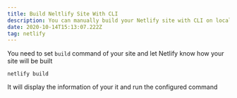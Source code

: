 ```yaml
---
title: Build Neltlify Site With CLI
description: You can manually build your Netlify site with CLI on local machine
date: 2020-10-14T15:13:07.222Z
tag: netlify
---
```

You need to set `build` command of your site and let Netlify know how your site will be built

```
netlify build
```

It will display the information of your it and run the configured command